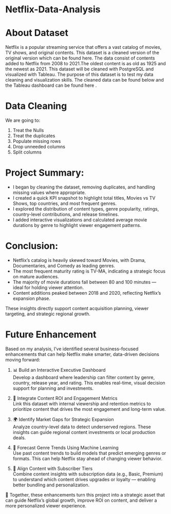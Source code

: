 # Netflix-Data-Analysis

# About Dataset

Netflix is a popular streaming service that offers a vast catalog of movies, TV shows, and original contents. This dataset is a cleaned version of the original version which can be found here. The data consist of contents added to Netflix from 2008 to 2021.The oldest content is as old as 1925 and the newest as 2021. This dataset will be cleaned with PostgreSQL and visualized with Tableau. The purpose of this dataset is to test my data cleaning and visualization skills. The cleaned data can be found below and the Tableau dashboard can be found here .

# Data Cleaning

We are going to:
1. Treat the Nulls
2. Treat the duplicates
3. Populate missing rows
4. Drop unneeded columns
5. Split columns

# Project Summary:

- I began by cleaning the dataset, removing duplicates, and handling missing values where appropriate.
- I created a quick KPI snapshot to highlight total titles, Movies vs TV Shows, top countries, and most frequent genres.
- I explored the distribution of content types, genre popularity, ratings, country-level contributions, and release timelines.
- I added interactive visualizations and calculated average movie durations by genre to highlight viewer engagement patterns.

# Conclusion:

- Netflix’s catalog is heavily skewed toward Movies, with Drama, Documentaries, and Comedy as leading genres.
- The most frequent maturity rating is TV-MA, indicating a strategic focus on mature audiences.
- The majority of movie durations fall between 80 and 100 minutes — ideal for holding viewer attention.
- Content additions peaked between 2018 and 2020, reflecting Netflix’s expansion phase.

These insights directly support content acquisition planning, viewer targeting, and strategic regional growth.

# Future Enhancement

Based on my analysis, I’ve identified several business-focused enhancements that can help Netflix make smarter, data-driven decisions moving forward:

1. 📊 Build an Interactive Executive Dashboard  
Develop a dashboard where leadership can filter content by genre, country, release year, and rating. This enables real-time, visual decision support for planning and investments.

2. 🎯 Integrate Content ROI and Engagement Metrics  
Link this dataset with internal viewership and retention metrics to prioritize content that drives the most engagement and long-term value.

3. 🌍 Identify Market Gaps for Strategic Expansion  
Analyze country-level data to detect underserved regions. These insights can guide regional content investments or local production deals.

4. 🔮 Forecast Genre Trends Using Machine Learning  
Use past content trends to build models that predict emerging genres or formats. This can help Netflix stay ahead of changing viewer behavior.

5. 💼 Align Content with Subscriber Tiers  
Combine content insights with subscription data (e.g., Basic, Premium) to understand which content drives upgrades or loyalty — enabling better bundling and personalization.

📌 Together, these enhancements turn this project into a strategic asset that can guide Netflix’s global growth, improve ROI on content, and deliver a more personalized viewer experience.

